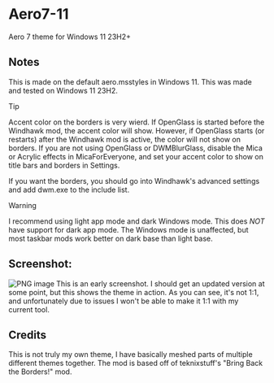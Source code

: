 # Aero7-11
Aero 7 theme for Windows 11 23H2+

## Notes
This is made on the default aero.msstyles in Windows 11. This was made and tested on Windows 11 23H2.
>[!TIP]
>Accent color on the borders is very wierd. If OpenGlass is started before the Windhawk mod, the accent color will show. However, if OpenGlass starts (or restarts) after the Windhawk mod is active, the color will not show on borders.
>If you are not using OpenGlass or DWMBlurGlass, disable the Mica or Acrylic effects in MicaForEveryone, and set your accent color to show on title bars and borders in Settings.

If you want the borders, you should go into Windhawk's advanced settings and add dwm.exe to the include list.

>[!WARNING]
>I recommend using light app mode and dark Windows mode. This does *NOT* have support for dark app mode. The Windows mode is unaffected, but most taskbar mods work better on dark base than light base.

## Screenshot:
![PNG image](https://github.com/user-attachments/assets/8b92d79d-761a-4fd7-baff-46d5ee6d43a9)
This is an early screenshot. I should get an updated version at some point, but this shows the theme in action. As you can see, it's not 1:1, and unfortunately due to issues I won't be able to make it 1:1 with my current tool.

## Credits
This is not truly my own theme, I have basically meshed parts of multiple different themes together. The mod is based off of teknixstuff's "Bring Back the Borders!" mod.

